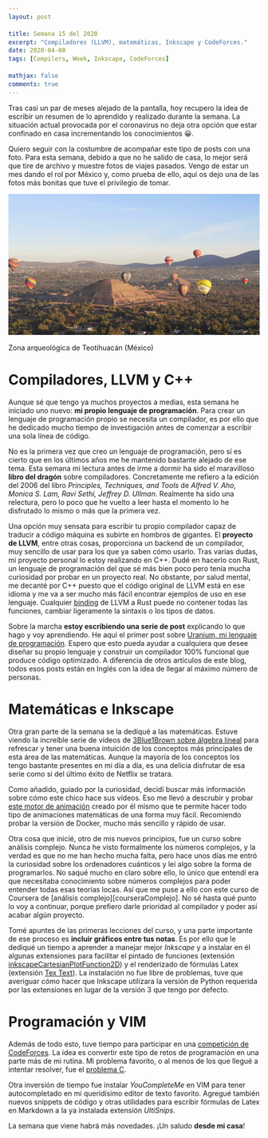 ```yaml
---
layout: post

title: Semana 15 del 2020
excerpt: "Compiladores (LLVM), matemáticas, Inkscape y CodeForces."
date: 2020-04-08
tags: [Compilers, Week, Inkscape, CodeForces]

mathjax: false
comments: true
---
```


Tras casi un par de meses alejado de la pantalla, hoy recupero la idea de
escribir un resumen de lo aprendido y realizado durante la semana.
La situación actual provocada por el coronavirus no deja otra opción que estar
confinado en casa incrementando los conocimientos 😀.

Quiero seguir con la costumbre de acompañar este tipo de posts con una foto.
Para esta semana, debido a que no he salido de casa, lo mejor será que tire de
archivo y muestre fotos de viajes pasados.
Vengo de estar un mes dando el rol por México y, como prueba de ello, aquí os
dejo una de las fotos más bonitas que tuve el privilegio de tomar.

<p>
<img src="/assets/images/2020_week_15_teotihuacan.jpg">
<figcaption>Zona arqueológica de Teotihuacán (México)</figcaption>
</p>


# Compiladores, LLVM y C++

Aunque sé que tengo ya muchos proyectos a medias, esta semana he iniciado uno
nuevo: **mi propio lenguaje de programación**.
Para crear un lenguaje de programación propio se necesita un compilador, es
por ello que he dedicado mucho tiempo de investigación antes de comenzar a
escribir una sola línea de código.

No es la primera vez que creo un lenguaje de programación, pero sí es cierto
que en los últimos años me he mantenido bastante alejado de ese tema.
Esta semana mi lectura antes de irme a dormir ha sido el maravilloso
**libro del dragón** sobre compiladores.
Concretamente me refiero a la edición del 2006 del libro
*Principles, Techniques, and Tools* de
*Alfred V. Aho, Monica S. Lam, Ravi Sethi, Jeffrey D. Ullman*.
Realmente ha sido una relectura, pero lo poco que he vuelto a leer hasta el
momento lo he disfrutado lo mismo o más que la primera vez.

Una opción muy sensata para escribir tu propio compilador capaz de traducir a
código máquina es subirte en hombros de gigantes.
El **proyecto de LLVM**, entre otras cosas, proporciona un backend de un
compilador, muy sencillo de usar para los que ya saben cómo usarlo.
Tras varias dudas, mi proyecto personal lo estoy realizando en C++.
Dudé en hacerlo con Rust, un lenguaje de programación del que sé más bien poco
pero tenía mucha curiosidad por probar en un proyecto real.
No obstante, por salud mental, me decanté por C++ puesto que el código original
de LLVM está en ese idioma y me va a ser mucho más fácil encontrar ejemplos
de uso en ese lenguaje.
Cualquier [binding][wikipediaBinding] de LLVM a Rust puede no contener todas
las funciones, cambiar ligeramente la sintaxis o los tipos de datos.

Sobre la marcha **estoy escribiendo una serie de post** explicando lo que hago
y voy aprendiendo.
He aquí el primer post sobre [Uranium, mi lenguaje de programación][uranium00].
Espero que esto pueda ayudar a cualquiera que desee diseñar su propio lenguaje
y construir un compilador 100% funcional que produce código optimizado.
A diferencia de otros artículos de este blog, todos esos posts están en Inglés
con la idea de llegar al máximo número de personas.


# Matemáticas e Inkscape

Otra gran parte de la semana se la dediqué a las matemáticas.
Estuve viendo la increíble serie de vídeos de
[3Blue1Brown sobre álgebra lineal][essenceLinearAlgebra]
para refrescar y tener una buena intuición de los conceptos más principales
de esta área de las matemáticas.
Aunque la mayoría de los conceptos los tengo bastante presentes en mi día a
día, es una delicia disfrutar de esa serie como si del último éxito de Netflix
se tratara.

Como añadido, guiado por la curiosidad, decidí buscar más información sobre
cómo este chico hace sus vídeos.
Eso me llevó a descrubir y probar
[este motor de animación][manim]
creado por él mismo que te permite hacer todo tipo de animaciones matemáticas
de una forma muy fácil.
Recomiendo probar la versión de Docker, mucho más sencillo y rápido de usar.

Otra cosa que inicié, otro de mis nuevos principios, fue un curso sobre
análisis complejo.
Nunca he visto formalmente los números complejos, y la verdad es que no me han
hecho mucha falta, pero hace unos días me entró la curiosidad sobre los
ordenadores cuánticos y leí algo sobre la forma de programarlos.
No saqué mucho en claro sobre ello, lo único que entendí era que necesitaba
conocimiento sobre números complejos para poder entender todas esas teorías
locas.
Así que me puse a ello con este curso de Coursera de
[análisis complejo][courseraComplejo].
No sé hasta qué punto lo voy a continuar, porque prefiero darle prioridad al
compilador y poder así acabar algún proyecto.

Tomé apuntes de las primeras lecciones del curso, y una parte importante de ese
proceso es **incluir gráficos entre tus notas**.
Es por ello que le dediqué un tiempo a aprender a manejar mejor *Inkscape* y
a instalar en él algunas extensiones para facilitar el pintado de funciones
(extensión [inkscapeCartesianPlotFunction2D][inkscapePlot])
y el renderizado de fórmulas Latex (extensión [Tex Text][inkscapeTex]).
La instalación no fue libre de problemas, tuve que averiguar cómo hacer que
Inkscape utilizara la versión de Python requerida por las extensiones en lugar
de la versión 3 que tengo por defecto.


# Programación y VIM

Además de todo esto, tuve tiempo para participar en una
[competición de CodeForces][codeforcesContest].
La idea es convertir este tipo de retos de programación en una parte más de mi
rutina.
Mi problema favorito, o al menos de los que llegué a intentar resolver, fue el
[problema C][codeforcesProblemC].

Otra inversión de tiempo fue instalar *YouCompleteMe* en VIM para tener
autocompletado en mi queridísimo editor de texto favorito.
Agregué también nuevos snippets de código y otras utilidades para escribir
fórmulas de Latex en Markdown a la ya instalada extensión *UltiSnips*.

La semana que viene habrá más novedades.
¡Un saludo **desde mi casa**!


[wikipediaBinding]: https://en.wikipedia.org/wiki/Language_binding
[codeforcesContest]: https://codeforces.com/contest/1333
[codeforcesProblemC]: https://codeforces.com/contest/1333/problem/C
[inkscapePlot]: https://github.com/fsmMLK/inkscapeCartesianPlotFunction2D
[inkscapeTex]: https://github.com/textext/textext
[essenceLinearAlgebra]: https://www.youtube.com/playlist?list=PLZHQObOWTQDPD3MizzM2xVFitgF8hE_ab
[manim]: https://github.com/3b1b/manim/
[uranium00]: https://guiferviz.github.io/2020/04/09/uranium-00-motivations.html

